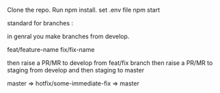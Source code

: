 Clone the repo.
Run npm install.
set .env file
npm start



standard for branches : 

in genral you make branches from develop.

feat/feature-name
fix/fix-name

then raise a PR/MR to develop from feat/fix branch
then raise a PR/MR to staging from develop
and then staging to master


master => hotfix/some-immediate-fix => master